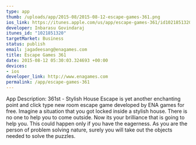 ```yaml
--- 
type: app
thumb: /uploads/app/2015-08/2015-08-12-escape-games-361.png
ios_link: https://itunes.apple.com/us/app/escape-games-361/id1021851320?mt=8
developer: Inbarasu Govindaraj
itunes_id: "1021851320"
targetMarket: Business
status: publish
email: jagadeesang@enagames.com
title: Escape Games 361
date: 2015-08-12 05:30:03.324693 +00:00
devices: 
- ios
developer_link: http://www.enagames.com
permalink: /app/escape-games-361
---
```


App Description:
               361st - Stylish House Escape is yet another enchanting point and click type new room escape game developed by ENA games for free. Imagine a situation that you got locked inside a stylish house. There is no one to help you to come outside. Now its your brilliance that is going to help you. This could happen only if you have the eagerness. As you are the person of problem solving nature, surely you will take out the objects needed to solve the puzzles. 
